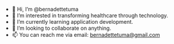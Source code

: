 - 👋 Hi, I’m @bernadettetuma
- 👀 I’m interested in transforming healthcare through technology.
- 🌱 I’m currently learning application development.
- 💞️ I’m looking to collaborate on anything. 
- 📫 You can reach me via email: bernadettetuma@gmail.com

<!---
bernadettetuma/bernadettetuma is a ✨ special ✨ repository because its `README.md` (this file) appears on your GitHub profile.
You can click the Preview link to take a look at your changes.
--->
